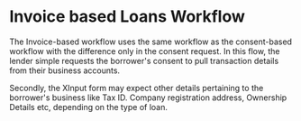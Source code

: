 # Invoice based Loans Workflow

The Invoice-based workflow uses the same workflow as the consent-based workflow with the difference only in the consent request. In this flow, the lender simple requests the borrower's consent to pull transaction details from their business accounts.

Secondly, the XInput form may expect other details pertaining to the borrower's business like Tax ID. Company registration address, Ownership Details etc, depending on the type of loan. 

